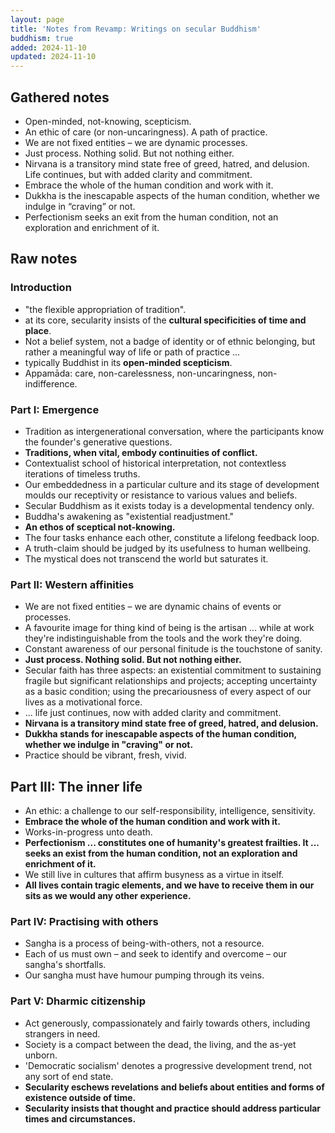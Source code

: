 ```yaml
---
layout: page
title: 'Notes from Revamp: Writings on secular Buddhism'
buddhism: true
added: 2024-11-10
updated: 2024-11-10
---
```


## Gathered notes

- Open-minded, not-knowing, scepticism.
- An ethic of care (or non-uncaringness). A path of practice.
- We are not fixed entities – we are dynamic processes.
- Just process. Nothing solid. But not nothing either.
- Nirvana is a transitory mind state free of greed, hatred, and delusion. Life continues, but with added clarity and commitment.
- Embrace the whole of the human condition and work with it.
- Dukkha is the inescapable aspects of the human condition, whether we indulge in “craving” or not.
- <span id="perfectionism">Perfectionism seeks an exit from the human condition, not an exploration and enrichment of it.</span>

## Raw notes

### Introduction

- "the flexible appropriation of tradition".
- at its core, secularity insists of the **cultural specificities of time and place**.
- Not a belief system, not a badge of identity or of ethnic belonging, but rather a meaningful way of life or path of practice ...
- typically Buddhist in its **open-minded scepticism**.
- Appamāda: care, non-carelessness, non-uncaringness, non-indifference.

### Part I: Emergence

- Tradition as intergenerational conversation, where the participants know the founder's generative questions.
- **Traditions, when vital, embody continuities of conflict.**
- Contextualist school of historical interpretation, not contextless iterations of timeless truths.
- Our embeddedness in a particular culture and its stage of development moulds our receptivity or resistance to various values and beliefs.
- Secular Buddhism as it exists today is a developmental tendency only.
- Buddha's awakening as "existential readjustment."
- **An ethos of sceptical not-knowing.**
- The four tasks enhance each other, constitute a lifelong feedback loop.
- A truth-claim should be judged by its usefulness to human wellbeing.
- The mystical does not transcend the world but saturates it.

### Part II: Western affinities

- We are not fixed entities – we are dynamic chains of events or processes.
- A favourite image for thing kind of being is the artisan ... while at work they're indistinguishable from the tools and the work they're doing.
- Constant awareness of our personal finitude is the touchstone of sanity.
- **Just process. Nothing solid. But not nothing either.**
- Secular faith has three aspects: an existential commitment to sustaining fragile but significant relationships and projects; accepting uncertainty as a basic condition; using the precariousness of every aspect of our lives as a motivational force.
- ... life just continues, now with added clarity and commitment.
- **Nirvana is a transitory mind state free of greed, hatred, and delusion.**
- **Dukkha stands for inescapable aspects of the human condition, whether we indulge in "craving" or not.**
- Practice should be vibrant, fresh, vivid.

## Part III: The inner life

- An ethic: a challenge to our self-responsibility, intelligence, sensitivity.
- **Embrace the whole of the human condition and work with it.**
- Works-in-progress unto death.
- **Perfectionism ... constitutes one of humanity's greatest frailties. It ... seeks an exist from the human condition, not an exploration and enrichment of it.**
- We still live in cultures that affirm busyness as a virtue in itself.
- **All lives contain tragic elements, and we have to receive them in our sits as we would any other experience.**

### Part IV: Practising with others

- Sangha is a process of being-with-others, not a resource.
- Each of us must own – and seek to identify and overcome – our sangha's shortfalls.
- Our sangha must have humour pumping through its veins.

### Part V: Dharmic citizenship

- Act generously, compassionately and fairly towards others, including strangers in need.
- Society is a compact between the dead, the living, and the as-yet unborn.
- 'Democratic socialism' denotes a progressive development trend, not any sort of end state.
- **Secularity eschews revelations and beliefs about entities and forms of existence outside of time.**
- **Secularity insists that thought and practice should address particular times and circumstances.**